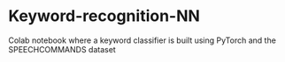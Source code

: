# Keyword-recognition-NN
Colab notebook where a keyword classifier is built using PyTorch and the SPEECHCOMMANDS dataset
